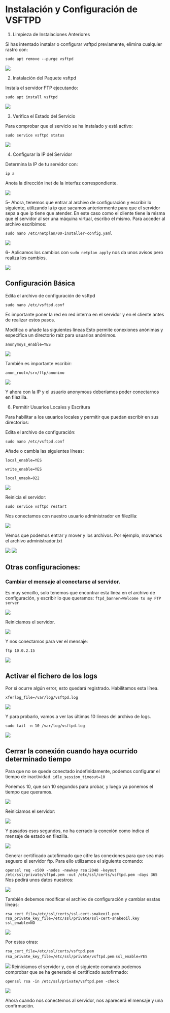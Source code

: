 # Instalación y Configuración de VSFTPD

1. Limpieza de Instalaciones Anteriores

Si has intentado instalar o configurar vsftpd previamente, elimina cualquier rastro con:

`sudo apt remove --purge vsftpd`

<img src="img/1.png">



2. Instalación del Paquete vsftpd

Instala el servidor FTP ejecutando:

`sudo apt install vsftpd`

<img src="img/2.png">

3. Verifica el Estado del Servicio


Para comprobar que el servicio se ha instalado y está activo:

`sudo service vsftpd status`

<img src="img/3.png">

4. Configurar la IP del Servidor

Determina la IP de tu servidor con:

`ip a`

Anota la dirección inet de la interfaz correspondiente.


<img src="img/4.png">


5- Ahora, tenemos que entrar al archivo de configuración y escribir lo siguiente, utilizando la ip que sacamos anteriormente para que el servidor sepa a que ip tiene que atender. En este caso como el cliente tiene la misma que el servidor al ser una máquina virtual, escribo el mismo.
Para acceder al archivo escribimos:

`sudo nano /etc/netplan/00-installer-config.yaml`

<img src="img/2024-11-21_18-11.png">

6- Aplicamos los cambios con `sudo netplan apply`
nos da unos avisos pero realiza los cambios.

<img src="img/2024-11-21_18-18.png">

## Configuración Básica

Edita el archivo de configuración de vsftpd

`sudo nano /etc/vsftpd.conf`

Es importante poner la red en red interna en el servidor y en el cliente antes de realizar estos pasos.

Modifica o añade las siguientes líneas
Esto permite conexiones anónimas y especifica un directorio raíz para usuarios anónimos.

`anonymoys_enable=YES`

<img src="img/paso11.png">

También es importante escribir:

`anon_root=/srv/ftp/anonimo`

<img src="img/paso2.png">

Y ahora con la IP y el usuario anonymous deberíamos poder conectarnos en filezilla.

6. Permitir Usuarios Locales y Escritura

Para habilitar a los usuarios locales y permitir que puedan escribir en sus directorios:

Edita el archivo de configuración:

`sudo nano /etc/vsftpd.conf`

Añade o cambia las siguientes líneas:

`local_enable=YES`

`write_enable=YES`

`local_umask=022`

<img src="img/imp.png">

Reinicia el servidor:

`sudo service vsftpd restart`

Nos conectamos con nuestro usuario administrador en filezilla:

<img src="img/2024-11-21_18-26.png">

Vemos que podemos entrar y mover y los archivos. Por ejemplo, movemos el archivo administrador.txt

<img src="img/2024-11-21_18-27.png">

<img src="img/2024-11-21_18-28.png">


## Otras configuraciones:

### Cambiar el mensaje al conectarse al servidor.
Es muy sencillo, solo tenemos que encontrar esta línea en el archivo de configuración, y escribir lo que queramos:
`ftpd_banner=Welcome to my FTP server`

<img src="img/mensaje1.png">

Reiniciamos el servidor.

<img src="img/mensaje2.png">

Y nos conectamos para ver el mensaje:

`ftp 10.0.2.15`

<img src="img/mensaje3.png">

## Activar el fichero de los logs
Por si ocurre algún error, esto quedará registrado.
Habilitamos esta línea.

`xferlog_file=/var/log/vsftpd.log`

<img src="img/log1.png">

Y para probarlo, vamos a ver las últimas 10 líneas del archivo de logs.

`sudo tail -n 10 /var/log/vsftpd.log`

<img src="img/log2.png">

## Cerrar la conexión cuando haya ocurrido determinado tiempo
Para que no se quede conectado indefinidamente, podemos configurar el tiempo de inactividad.
`idle_session_timeout=10`

Ponemos 10, que son 10 segundos para probar, y luego ya ponemos el tiempo que queramos.


<img src="img/timeout1.png">

Reiniciamos el servidor:

<img src="img/timeout2.png">

Y pasados esos segundos, no ha cerrado la conexión como indica el mensaje de estado en filezilla.

<img src="img/timeout3.png">

Generar certificado autofirmado que cifre las conexiones para que sea más seguero el servidor ftp.
Para ello utilizamos el siguiente comando:

`openssl req -x509 -nodes -newkey rsa:2048 -keyout /etc/ssl/private/sftpd.pem -out /etc/ssl/certs/vsftpd.pem -days 365
`
Nos pedirá unos datos nuestros:


<img src="img/certificado1.png">

También debemos modificar el archivo de configuración y cambiar esstas líneas:

`rsa_cert_file=/etc/ssl/certs/ssl-cert-snakeoil.pem`
`rsa_private_key_file=/etc/ssl/private/ssl-cert-snakeoil.key`
`ssl_enable=NO`

<img src="img/certificado2.png">

Por estas otras:

`rsa_cert_file=/etc/ssl/certs/vsftpd.pem`
`rsa_private_key_file=/etc/ssl/private/vsftpd.pem`
`ssl_enable=YES`

<img src="img/cert3.png">
Reiniciamos el servidor y, con el siguiente comando podemos comprobar que se ha generado el certificado autofirmado:

`openssl rsa -in /etc/ssl/private/vsftpd.pem -check`

<img src="img/cert4.png">

Ahora cuando nos conectemos al servidor, nos aparecerá el mensaje y una confirmación.
